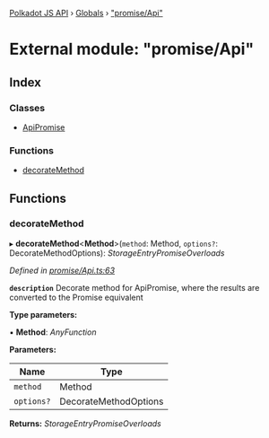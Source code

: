 [Polkadot JS API](../README.md) › [Globals](../globals.md) › ["promise/Api"](_promise_api_.md)

# External module: "promise/Api"

## Index

### Classes

* [ApiPromise](../classes/_promise_api_.apipromise.md)

### Functions

* [decorateMethod](_promise_api_.md#decoratemethod)

## Functions

###  decorateMethod

▸ **decorateMethod**<**Method**>(`method`: Method, `options?`: DecorateMethodOptions): *StorageEntryPromiseOverloads*

*Defined in [promise/Api.ts:63](https://github.com/polkadot-js/api/blob/9c913fb482/packages/api/src/promise/Api.ts#L63)*

**`description`** Decorate method for ApiPromise, where the results are converted to the Promise equivalent

**Type parameters:**

▪ **Method**: *AnyFunction*

**Parameters:**

Name | Type |
------ | ------ |
`method` | Method |
`options?` | DecorateMethodOptions |

**Returns:** *StorageEntryPromiseOverloads*
